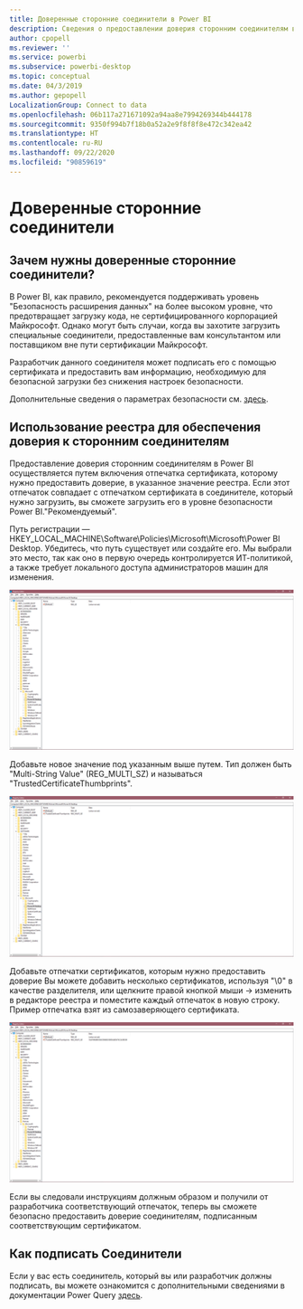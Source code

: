 ```yaml
---
title: Доверенные сторонние соединители в Power BI
description: Сведения о предоставлении доверия сторонним соединителям в Power BI
author: cpopell
ms.reviewer: ''
ms.service: powerbi
ms.subservice: powerbi-desktop
ms.topic: conceptual
ms.date: 04/3/2019
ms.author: gepopell
LocalizationGroup: Connect to data
ms.openlocfilehash: 06b117a271671092a94aa8e7994269344b444178
ms.sourcegitcommit: 9350f994b7f18b0a52a2e9f8f8f8e472c342ea42
ms.translationtype: HT
ms.contentlocale: ru-RU
ms.lasthandoff: 09/22/2020
ms.locfileid: "90859619"
---
```

# <a name="trusted-third-party-connectors"></a>Доверенные сторонние соединители

## <a name="why-do-you-need-trusted-third-party-connectors"></a>Зачем нужны доверенные сторонние соединители?

В Power BI, как правило, рекомендуется поддерживать уровень "Безопасность расширения данных" на более высоком уровне, что предотвращает загрузку кода, не сертифицированного корпорацией Майкрософт. Однако могут быть случаи, когда вы захотите загрузить специальные соединители, предоставленные вам консультантом или поставщиком вне пути сертификации Майкрософт.

Разработчик данного соединителя может подписать его с помощью сертификата и предоставить вам информацию, необходимую для безопасной загрузки без снижения настроек безопасности.

Дополнительные сведения о параметрах безопасности см. [здесь](./desktop-connector-extensibility.md).

## <a name="using-the-registry-to-trust-third-party-connectors"></a>Использование реестра для обеспечения доверия к сторонним соединителям

Предоставление доверия сторонним соединителям в Power BI осуществляется путем включения отпечатка сертификата, которому нужно предоставить доверие, в указанное значение реестра. Если этот отпечаток совпадает с отпечатком сертификата в соединителе, который нужно загрузить, вы сможете загрузить его в уровне безопасности Power BI."Рекомендуемый". 

Путь регистрации — HKEY_LOCAL_MACHINE\Software\Policies\Microsoft\Microsoft\Power BI Desktop. Убедитесь, что путь существует или создайте его. Мы выбрали это место, так как оно в первую очередь контролируется ИТ-политикой, а также требует локального доступа администраторов машин для изменения. 

![Реестр Power BI Desktop без набора доверенных ключей сторонних производителей](media/desktop-trusted-third-party-connectors/desktoptrustedthird1.png)

Добавьте новое значение под указанным выше путем. Тип должен быть "Multi-String Value" (REG_MULTI_SZ) и называться "TrustedCertificateThumbprints". 

![Реестр Power BI Desktop с записью для надежных сторонних соединителей, но без ключей](media/desktop-trusted-third-party-connectors/desktoptrustedthird2.png)

Добавьте отпечатки сертификатов, которым нужно предоставить доверие Вы можете добавить несколько сертификатов, используя "\0" в качестве разделителя, или щелкните правой кнопкой мыши -> изменить в редакторе реестра и поместите каждый отпечаток в новую строку. Пример отпечатка взят из самозаверяющего сертификата. 

 ![Реестр Power BI Desktop с набором доверенных ключей сторонних производителей](media/desktop-trusted-third-party-connectors/desktoptrustedthird3.png)

Если вы следовали инструкциям должным образом и получили от разработчика соответствующий отпечаток, теперь вы сможете безопасно предоставить доверие соединителям, подписанным соответствующим сертификатом.

## <a name="how-to-sign-connectors"></a>Как подписать Соединители

Если у вас есть соединитель, который вы или разработчик должны подписать, вы можете ознакомится с дополнительными сведениями в документации Power Query [здесь](/power-query/handlingconnectorsigning).